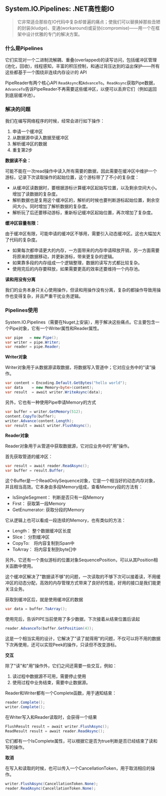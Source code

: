 ## System.IO.Pipelines: .NET高性能IO

> 它非常适合那些在IO代码中复杂却普遍的痛点；使我们可以替换掉那些丑陋的封装(kludge)、变通(workaround)或妥协(compromise)——用一个在框架中设计优雅的专门的解决方案。

### 什么是Pipelines

它们实现对一个二进制流解耦、重叠(overlapped)的读写访问，包括缓冲区管理(池化，回收)，线程感知，丰富的积压控制，和通过背压达到的溢出保护——所有这些都基于一个围绕非连续内存设计的 API

PipeReader有两个核心API `ReadAsync`和`AdvanceTo`。`ReadAsync`获取Pipe数据，`AdvanceTo`告诉PipeReader不再需要这些缓冲区，以便可以丢弃它们（例如返回到底层缓冲池）。

### 解决的问题

我们在编写网络程序的时候，经常会进行如下操作：

1. 申请一个缓冲区
2. 从数据源中读入数据至缓冲区
3. 解析缓冲区的数据
4. 重复第2步

**数据读不全：**

可能不能在一次read操作中读入所有需要的数据，因此需要在缓冲区中维护一个游标，记录下次读取操作的起始位置，这个游标带了了不小的复杂度：

- 从缓冲区读数据时，要根据游标计算缓冲区起始写位置，以及剩余空间大小。增加了读数据的复杂度。
- 解析数据也是复用这个缓冲区的，解析的时候也要判断游标起始位置，剩余空间大小。同时增加了解析数据的复杂度。
- 解析玩了后还要移动游标，重新标记缓冲区起始位置，再次增加了复杂度。

**缓冲区容量有限：**

由于缓冲区有限，可能申请的缓冲区不够用，需要引入动态缓冲区。这也大幅加大了代码的复杂度。

- 如果每次都申请更大的内存，一方面带来的内存申请释放开销，另一方面需要将原来的数据移动，并更新游标，带来更复杂的逻辑。
- 如果靠多段的内存组成一个逻辑整理，数据的读写方式都比较复杂。
- 使用完后的内存要释放，如果需要更高的效率还要维持一个内存池。

**读和用没有分离**

我们的业务本身只关心使用操作，但读和用操作没有分离，复杂的都操作导致用操作也变得复杂，并且严重干扰业务逻辑。

### Pipelines使用

System.IO.Pipelines（需要在Nuget上安装），用于解决这些痛点。它主要包含一个Pipe对象，它有一个Writer属性和Reader属性。

```c#
var pipe   = new Pipe();
var writer = pipe.Writer;
var reader = pipe.Reader;
```

**Writer对象**

Writer对象用于从数据源读取数据，将数据写入管道中；它对应业务中的"读"操作。

```c#
var content = Encoding.Default.GetBytes("hello world");
var data    = new Memory<byte>(content);
var result  = await writer.WriteAsync(data);
```

另外，它也有一种使用Pipe申请Memory的方式

```c#
var buffer = writer.GetMemory(512);
content.CopyTo(buffer);
writer.Advance(content.Length);
var result = await writer.FlushAsync();
```

**Reader对象**

Reader对象用于从管道中获取数据源，它对应业务中的"用"操作。

首先获取管道的缓冲区：

```c#
var result = await reader.ReadAsync();
var buffer = result.Buffer;
```

这个Buffer是一个ReadOnlySequence<byte>对象，它是一个相当好的动态内存对象，并且相当高效。它本身由多段Memory<byte>组成，查看Memory段的方法有：

- IsSingleSegment： 判断是否只有一段Memory<byte>
- First： 获取第一段Memory<byte>
- GetEnumerator: 获取分段的Memory<byte>

它从逻辑上也可以看成一段连续的Memory<byte>，也有类似的方法：

- Length： 整个数据缓冲区长度
- Slice： 分割缓冲区
- CopyTo:　将内容复制到Span中
- ToArray： 将内容复制到byte[]中

另外，它还有一个类似游标的位置对象SequencePosition，可以从其Position相关函数中使用。

这个缓冲区解决了"数据读不够"的问题，一次读取的不够下次可以接着读，不用缓冲区的动态分配，高效的内存管理方式带来了良好的性能，好用的接口是我们能更关注业务。

获取到缓冲区后，就是使用缓冲区的数据

```c#
var data = buffer.ToArray();
```

使用完后，告诉PIPE当前使用了多少数据，下次接着从结束位置后读起

```c#
reader.AdvanceTo(buffer.GetPosition(4));
```

这是一个相当实用的设计，它解决了"读了就得用"的问题，不仅可以将不用的数据下次再使用，还可以实现Peek的操作，只读但不改变游标。

**交互**

除了"读"和"用"操作外，它们之间还需要一些交互，例如：

1. 读过程中数据源不可用，需要停止使用
2. 使用过程中业务结束，需要中止数据源。

Reader和Writer都有一个Complete函数，用于通知结束：

```c#
reader.Complete();
writer.Complete();
```

在Writer写入和Reader读取时，会获得一个结果

```c#
FlushResult result = await writer.FlushAsync();
ReadResult result = await reader.ReadAsync();
```

它们都有一个IsComplete属性，可以根据它是否为true判断是否已经结束了读和写的操作。

**取消**

在写入和读取的时候，也可以传入一个CancellationToken，用于取消相应的操作。

```c#
writer.FlushAsync(CancellationToken.None);
reader.ReadAsync(CancellationToken.None);
```

